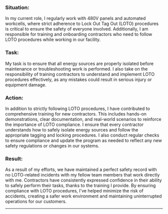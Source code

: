### **Situation:**
In my current role, I regularly work with 480V panels and automated workcells, where strict adherence to Lock Out Tag Out (LOTO) procedures is critical to ensure the safety of everyone involved. Additionally, I am responsible for training and onboarding contractors who need to follow LOTO procedures while working in our facility.

### **Task:**
My task is to ensure that all energy sources are properly isolated before maintenance or troubleshooting work is performed. I also take on the responsibility of training contractors to understand and implement LOTO procedures effectively, as any mistakes could result in serious injury or equipment damage.

### **Action:**
In addition to strictly following LOTO procedures, I have contributed to comprehensive training for new contractors. This includes hands-on demonstrations, clear documentation, and real-world scenarios to reinforce the importance of LOTO compliance. I ensure that every contractor understands how to safely isolate energy sources and follow the appropriate tagging and locking procedures. I also conduct regular checks to ensure compliance and update the program as needed to reflect any new safety regulations or changes in our systems.

### **Result:**
As a result of my efforts, we have maintained a perfect safety record with no LOTO-related incidents with my fellow team members that work directly with me. Contractors have consistently expressed confidence in their ability to safely perform their tasks, thanks to the training I provide. By ensuring compliance with LOTO procedures, I’ve helped minimize the risk of accidents, creating a safer work environment and maintaining uninterrupted operations for our customers.

---
